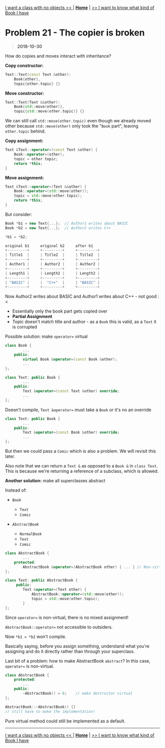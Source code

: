 [I want a class with no objects << ](./problem_20.md) | [**Home**](../README.md) | [>> I want to know what kind of Book I have](./problem_22.md)

# Problem 21 - The copier is broken

> **2018-10-30**

How do copies and moves interact with inheritance?

**Copy constructor:**

```C++
Text::Text(const Text &other):
    Book{other},
    topic{other.topic} {}
```

**Move constructor:**

```C++
Text::Text(Text &&other):
    Book{std::move(other)},
    topic{std::move(other.topic)} {}
```

We can still call `std::move(other.topic)` even though we already moved other because `std::move(other)` only took the "`Book` part", leaving `other.topic` behind.

**Copy assignment:**

```C++
Text &Text::operator=(const Text &other) {
    Book::operator=(other);
    topic = other.topic;
    return *this;
}
```

**Move assignment:**

```C++
Text &Text::operator=(Text &&other) {
    Book::operator=(std::move(other));
    topic = std::move(other.topic);
    return *this;
}
```

But consider:

```C++
Book *b1 = new Text{...};  // Author1 writes about BASIC
Book *b2 = new Text{...};  // Author2 writes C++

*b1 = *b2;
```

```C++
original b1     original b2     after b1
+---------+     +---------+     +---------+
| Title1  |     | Title2  |     | Title2  |
+---------+     +---------+     +---------+
| Author1 |     | Author2 |     | Author2 |
+---------+     +---------+     +---------+
| Length1 |     | Length2 |     | Length2 |
+---------+     +---------+     +---------+
| "BASIC" |     |  "C++"  |     | "BASIC" |
+---------+     +---------+     +---------+
```

Now Author2 writes about BASIC and Author1 writes about C++ - not good :<

- Essentially only the book part gets copied over
- **Partial Assignment**
- Topic doesn't match title and author - as a `Book` this is valid, as a `Text` it is corrupted

Possible solution: make `operator=` virtual

```C++
class Book {
        ...
    public:
        virtual Book &operator=(const Book &other);
        ...
};

class Text: public Book {
        ...
    public:
        Text &operator=(const Text &other) override;
        ...
};
```

Doesn't compile, `Text &operator=` must take a `Book` or it's no an override

```C++
class Text: public Book {
        ...
    public:
        Text &operator=(const Book &other) override;
        ...
};
```

But then we could pass a `Comic` which is also a problem. We will revisit this later.

Also note that we can return a `Text &` as opposed to a `Book &` in `class Text`. This is because we're returning a reference of a subclass, which is allowed.

**Another solution:** make all superclasses abstract

Instead of:

- `Book`

  - `Text`
  - `Comic`

- _`AbstractBook`_
  - `NormalBook`
  - `Text`
  - `Comic`

```C++
class AbstractBook {
        ...
    protected:
        AbstractBook &operator=(AbstractBook other) { ... } // Non-virtual
};

class Text: public AbstractBook {
     public:
        Text &operator=(Text other) {
            AbstractBook::operator=(std::move(other));
            topic = std::move(other.topic);
        }
};
```

Since `operator=` is non-virtual, there is no mixed assignment!

`AbstractBook::operator=` not accessible to outsiders.

Now `*b1 = *b2` won't compile.

Basically saying, before you assign something, understand what you're assigning and do it directly rather than through your superclass.

Last bit of a problem: how to make AbstractBook `abstract`? In this case, `operator=` is non-virtual.

```C++
class AbstractBook {
    protected:
        ...
    public:
        ~AbstractBook() = 0;    // make destructor virtual
};

AbstractBook::~AbstractBook() {}
// still have to make the implementation!
```

Pure virtual method could still be implemented as a default.

---

[I want a class with no objects << ](./problem_20.md) | [**Home**](../README.md) | [>> I want to know what kind of Book I have](./problem_22.md)
